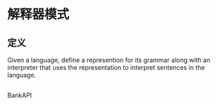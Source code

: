 # 解释器模式

## 定义
Given a language, define a represention for its grammar along with an interpreter that uses the representation to interpret sentences in the language.

##
BankAPI
